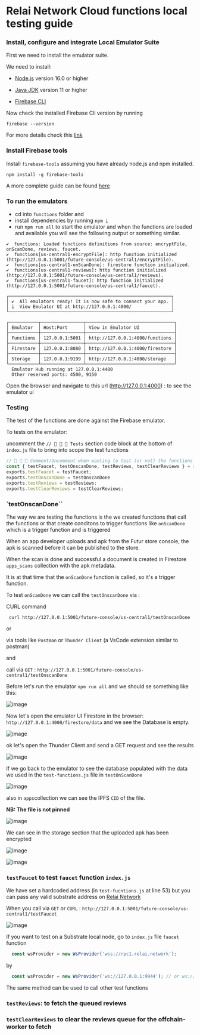 # Relai Network Cloud functions local testing guide

### Install, configure and integrate Local Emulator Suite

First we need to install the emulator suite.

We need to install:
- [Node.js](https://nodejs.org/en/download) version 16.0 or higher

- [Java JDK](https://jdk.java.net/)  version 11 or higher

- [Firebase CLI](https://firebase.google.com/docs/cli)

Now check the installed Firebase Cli version by running
```
firebase --version
```

For more details check this [link](https://firebase.google.com/docs/emulator-suite/install_and_configure)

### Install Firebase tools

Install `firebase-tools` assuming you have already node.js and npm installed.
```
npm install -g firebase-tools
```

A more complete guide can be found [here](https://firebase.google.com/docs/functions/local-emulator) 


### To run the emulators

- cd into `functions` folder and 
- install dependencies by running `npm i`
- run `npm run all` to start the emulator and when the functions are loaded and available you will see the following output or something similar. 

```
✔  functions: Loaded functions definitions from source: encryptFile, onScanDone, reviews, faucet.
✔  functions[us-central1-encryptFile]: http function initialized (http://127.0.0.1:5001/future-console/us-central1/encryptFile).
✔  functions[us-central1-onScanDone]: firestore function initialized.
✔  functions[us-central1-reviews]: http function initialized (http://127.0.0.1:5001/future-console/us-central1/reviews).
✔  functions[us-central1-faucet]: http function initialized (http://127.0.0.1:5001/future-console/us-central1/faucet).

┌─────────────────────────────────────────────────────────────┐
│ ✔  All emulators ready! It is now safe to connect your app. │
│ i  View Emulator UI at http://127.0.0.1:4000/               │
└─────────────────────────────────────────────────────────────┘

┌───────────┬────────────────┬─────────────────────────────────┐
│ Emulator  │ Host:Port      │ View in Emulator UI             │
├───────────┼────────────────┼─────────────────────────────────┤
│ Functions │ 127.0.0.1:5001 │ http://127.0.0.1:4000/functions │
├───────────┼────────────────┼─────────────────────────────────┤
│ Firestore │ 127.0.0.1:8080 │ http://127.0.0.1:4000/firestore │
├───────────┼────────────────┼─────────────────────────────────┤
│ Storage   │ 127.0.0.1:9199 │ http://127.0.0.1:4000/storage   │
└───────────┴────────────────┴─────────────────────────────────┘
  Emulator Hub running at 127.0.0.1:4400
  Other reserved ports: 4500, 9150
```

Open the browser and navigate to this url (http://127.0.0.1:4000) : to see the emulator ui

### Testing

The test of the functions are done against the Firebase emulator.

To tests on the emulator:

uncomment the `// 🚧 🚧 🚧 Tests` section code block at the bottom of `index.js` file to bring into scope the test functions

```javascript
// 🚧 🚧 🚧 Comment/Uncomment when wanting to test (or not) the functions using the Emulator
const { testFaucet, testOnscanDone, testReviews, testClearReviews } = require("../functions/test-functions");
exports.testFaucet = testFaucet;
exports.testOnscanDone = testOnscanDone
exports.testReviews = testReviews;
exports.testClearReviews = testClearReviews;
```

### `testOnscanDone``

The way we are testing the functions is the we created functions that call the functions or that create conditons to trigger functions like `onScanDone` which is a trigger function and is triggered

When an app developer uploads and apk from the Futur store console, the apk is scanned before it can be published to the store.

When the scan is done and successful a document is created in Firestore `apps_scans` collection with the apk metadata.

It is at that time that the `onScanDone` function is called, so it's a trigger function.

To test `onScanDone` we can call the `testOnscanDone` via :

CURL command 
```
 curl http://127.0.0.1:5001/future-console/us-central1/testOnscanDone
```

or 

via tools like `Postman` or `Thunder Client` (a VsCode extension similar to postman)

and

 call via `GET` : `http://127.0.0.1:5001/future-console/us-central1/testOnscanDone`

Before let's run the emulator `npm run all` and we should se something like this:

![image](assets/img/sc1.png)


Now let's open the emulator UI Firestore in the browser: `http://127.0.0.1:4000/firestore/data` and we see the Database is empty.


![image](assets/img/sc3.png)

ok let's open the Thunder Client and send a GET request and see the results

![image](assets/img/sc2.png)

If we go back to the emulator to see the database populated with the data we used in the `test-functions.js` file in `testOnScanDone` 

![image](assets/img/sc4.png)

also in `apps`collection we can see the IPFS `CID` of the file.

**NB: The file is not pinned**

![image](assets/img/sc6.png)

We can see in the storage section that the uploaded apk has been encrypted 

![image](assets/img/sc5.png)

![image](assets/img/sc7.png)


### `testFaucet` to test `faucet` function `index.js`

We have set a hardcoded address (in `test-fucntions.js` at line 53) but you can pass any valid substrate address on [Relai Network](https://polkadot.js.org/apps/?rpc=wss%3A%2F%2Frpc1.relai.network#/accounts)

When you call via `GET` or `CURL` : `http://127.0.0.1:5001/future-console/us-central1/testFaucet`

![image](assets/img/sc8.png)

If you want to test on a  Substrate local node, go to `index.js` file `faucet` function

```javascript
  const wsProvider = new WsProvider('wss://rpc1.relai.network');
```
  by
```javascript
  const wsProvider = new WsProvider('ws://127.0.0.1:9944'); // or ws://127.0.0.1:9945
```

The same method can be used to call other test functions

### `testReviews`: to fetch the queued reviews

### `testClearReviews` to clear the reviews queue for the offchain-worker to fetch
